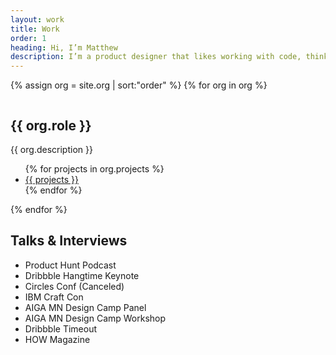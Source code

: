 ```yaml
---
layout: work
title: Work
order: 1
heading: Hi, I’m Matthew
description: I’m a product designer that likes working with code, thinking about systems, and learning through research and collaboration.
---
```


{% assign org = site.org | sort:"order" %}
{% for org in org %}
<article class="c-work">
  <img class="c-work__image" src="..{{ org.logo }}" alt="">
  <div class="c-work__body">
    <h2>{{ org.role }}</h2>
    <p class="c-work__description">{{ org.description }}</p>
    <ul class="c-work__project-list">
      {% for projects in org.projects %}
      <li class="c-work__project">
        <a class="c-work__link" href="#">{{ projects }}
          <span></span>
        </a>
      </li>
      {% endfor %}
    </ul>
  </div>
</article>
{% endfor %}
<article class="c-feature">
  <h2 class="c-feature__title">Talks &amp; Interviews</h2>
  <ul class="c-feature__talk-list">
    <li class="c-feature__talk">Product Hunt Podcast</li>
    <li class="c-feature__talk">Dribbble Hangtime Keynote</li>
    <li class="c-feature__talk">Circles Conf (Canceled)</li>
    <li class="c-feature__talk">IBM Craft Con</li>
    <li class="c-feature__talk">AIGA MN Design Camp Panel</li>
    <li class="c-feature__talk">AIGA MN Design Camp Workshop</li>
    <li class="c-feature__talk">Dribbble Timeout</li>
    <li class="c-feature__talk">HOW Magazine</li>
  </ul>
</article>
